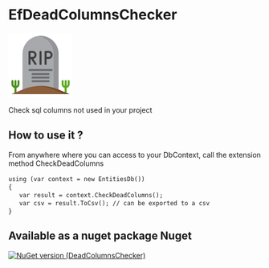 # EfDeadColumnsChecker
![Logo](/icon.png)

Check sql columns not used in your project


## How to use it ?
From anywhere where you can access to your DbContext, call the extension method CheckDeadColumns

```
using (var context = new EntitiesDb())
{
   var result = context.CheckDeadColumns();
   var csv = result.ToCsv(); // can be exported to a csv
}
```

## Available as a nuget package Nuget
[![NuGet version (DeadColumnsChecker)](https://img.shields.io/nuget/v/DeadColumnsChecker.svg?style=flat-square)](https://www.nuget.org/packages/DeadColumnsChecker/)

